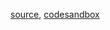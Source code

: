 [source](https://github.com/rrag/react-stockcharts/blob/master/docs/lib/charts/CandleStickChartWithMA.js), [codesandbox](https://codesandbox.io/s/github/rrag/react-stockcharts-examples2/tree/master/examples/CandleStickChartWithMA)
